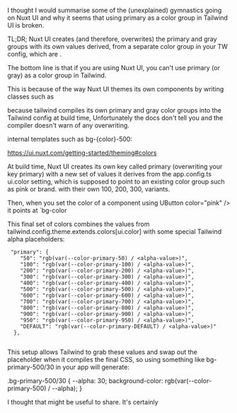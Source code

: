 I thought I would summarise some of the (unexplained) gymnastics going on Nuxt UI and why it seems that using primary as a color group in Tailwind UI is broken.

TL;DR; Nuxt UI creates (and therefore, overwrites) the primary and gray groups with its own values derived, from a separate color group in your TW config, which are .



The bottom line is that if you are using Nuxt UI, you can't use primary (or gray) as a color group in Tailwind.

This is because of the way Nuxt UI themes its own components by writing classes such as

 because tailwind compiles its own primary and gray color groups into the Tailwind config at build time, Unfortunately the docs don't tell you and the compiler doesn't warn of any overwriting.



internal templates such as bg-{color}-500:

https://ui.nuxt.com/getting-started/theming#colors

At build time, Nuxt UI creates its own key called primary (overwriting your key primary) with a new set of values it derives from the app.config.ts ui.color setting, which is supposed to point to an existing color group such as pink or brand. with their own 100, 200, 300, variants.

Then, when you set the color of a component using UButton color="pink" /> it points at `bg-color

This final set of colors combines the values from tailwind.config.theme.extends.colors[ui.color] with some special Tailwind  <alpha-value> alpha placeholders:

```
 "primary": {
    "50": "rgb(var(--color-primary-50) / <alpha-value>)",
    "100": "rgb(var(--color-primary-100) / <alpha-value>)",
    "200": "rgb(var(--color-primary-200) / <alpha-value>)",
    "300": "rgb(var(--color-primary-300) / <alpha-value>)",
    "400": "rgb(var(--color-primary-400) / <alpha-value>)",
    "500": "rgb(var(--color-primary-500) / <alpha-value>)",
    "600": "rgb(var(--color-primary-600) / <alpha-value>)",
    "700": "rgb(var(--color-primary-700) / <alpha-value>)",
    "800": "rgb(var(--color-primary-800) / <alpha-value>)",
    "900": "rgb(var(--color-primary-900) / <alpha-value>)",
    "950": "rgb(var(--color-primary-950) / <alpha-value>)",
    "DEFAULT": "rgb(var(--color-primary-DEFAULT) / <alpha-value>)"
  },
```

 

```
```

This setup allows Tailwind to grab these values and swap out the placeholder when it compiles the final CSS, so using something like bg-primary-500/30 in your app will generate:

.bg-primary-500\/30 {
  --alpha: 30;
  background-color: rgb(var(--color-primary-500) / --alpha);
}

I thought that might be useful to share. It's certainly